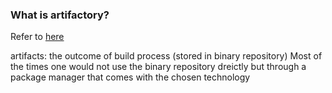 ### What is artifactory?
  Refer to [here](https://devops.stackexchange.com/questions/1898/what-is-an-artifactory)
  
  artifacts: the outcome of build process (stored in binary repository)
  Most of the times one would not use the binary repository dreictly but through a package manager that comes with the chosen technology
  
